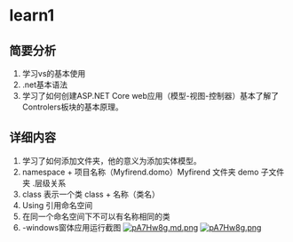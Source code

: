 # learn1
## 简要分析
1. 学习vs的基本使用
2. .net基本语法
3. 学习了如何创建ASP.NET Core web应用（模型-视图-控制器）基本了解了Controlers板块的基本原理。
## 详细内容
1. 学习了如何添加文件夹，他的意义为添加实体模型。
2. namespace + 项目名称（Myfirend.domo）Myfirend 文件夹 demo 子文件夹 .层级关系
3. class 表示一个类  class + 名称（类名）
4. Using 引用命名空间
5. 在同一个命名空间下不可以有名称相同的类
6. -windows窗体应用运行截图
[![pA7Hw8g.md.png](https://s21.ax1x.com/2024/12/09/pA7Hw8g.md.png)](https://imgse.com/i/pA7Hw8g)
<a href="https://imgse.com/i/pA7Hw8g"><img src="https://s21.ax1x.com/2024/12/09/pA7Hw8g.png" alt="pA7Hw8g.png" border="0" /></a>

